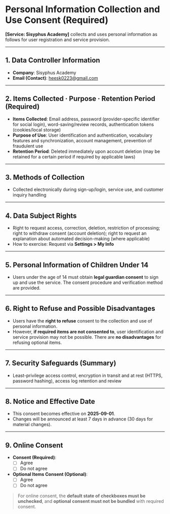 # Personal Information Collection and Use Consent (Required)

**[Service: Sisyphus Academy]** collects and uses personal information as follows for user registration and service provision.

---

## 1. Data Controller Information

- **Company**: Sisyphus Academy
- **Email (Contact)**: heesk0223@gmail.com

---

## 2. Items Collected · Purpose · Retention Period (Required)

- **Items Collected**: Email address, password (provider-specific identifier for social login), word-saving/review records, authentication tokens (cookies/local storage)
- **Purpose of Use**: User identification and authentication, vocabulary features and synchronization, account management, prevention of fraudulent use
- **Retention Period**: Deleted immediately upon account deletion (may be retained for a certain period if required by applicable laws)

---

## 3. Methods of Collection

- Collected electronically during sign-up/login, service use, and customer inquiry handling

---

## 4. Data Subject Rights

- Right to request access, correction, deletion, restriction of processing; right to withdraw consent (account deletion); right to request an explanation about automated decision-making (where applicable)
- How to exercise: Request via **Settings > My Info**

---

## 5. Personal Information of Children Under 14

- Users under the age of 14 must obtain **legal guardian consent** to sign up and use the service. The consent procedure and verification method are provided.

---

## 6. Right to Refuse and Possible Disadvantages

- Users have the **right to refuse** consent to the collection and use of personal information.
- However, **if required items are not consented to**, user identification and service provision may not be possible. There are **no disadvantages** for refusing optional items.

---

## 7. Security Safeguards (Summary)

- Least-privilege access control, encryption in transit and at rest (HTTPS, password hashing), access log retention and review

---

## 8. Notice and Effective Date

- This consent becomes effective on **2025-09-01**.
- Changes will be announced at least 7 days in advance (30 days for material changes).

---

## 9. Online Consent

- **Consent (Required)**:
  - [ ] Agree
  - [ ] Do not agree
- **Optional Items Consent (Optional)**:
  - [ ] Agree
  - [ ] Do not agree

> For online consent, the **default state of checkboxes must be unchecked**, and **optional consent must not be bundled** with required consent.
